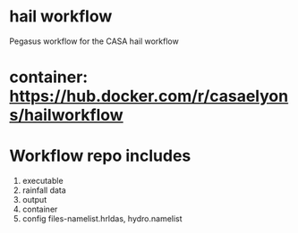 
# hail workflow
Pegasus workflow for the CASA hail workflow

container: https://hub.docker.com/r/casaelyons/hailworkflow
=======
# Workflow repo includes
1. executable <br/>
2. rainfall data <br/>
3. output <br/>
4. container <br/>
5. config files-namelist.hrldas, hydro.namelist

